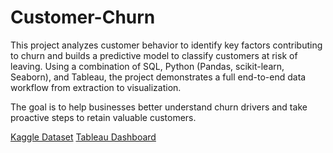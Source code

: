 # Customer-Churn

This project analyzes customer behavior to identify key factors contributing to churn and builds a predictive model to classify customers at risk of leaving. Using a combination of SQL, Python (Pandas, scikit-learn, Seaborn), and Tableau, the project demonstrates a full end-to-end data workflow from extraction to visualization.

The goal is to help businesses better understand churn drivers and take proactive steps to retain valuable customers.

[Kaggle Dataset](https://www.kaggle.com/datasets/blastchar/telco-customer-churn/data)
[Tableau Dashboard](https://public.tableau.com/app/profile/blake.smith1551/viz/TelecomChurnAnalysis_17470623040680/Dashboard1)
